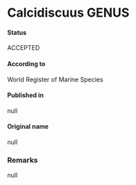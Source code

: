 Calcidiscuus GENUS
=======

#### Status
ACCEPTED

#### According to
World Register of Marine Species

#### Published in
null

#### Original name
null

### Remarks
null